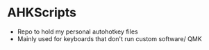 # AHKScripts
* Repo to hold my personal autohotkey files
* Mainly used for keyboards that don't run custom software/ QMK
